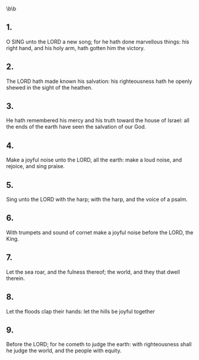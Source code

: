 \b\b
## 1.
O SING unto the LORD a new song; for he hath done marvellous things: his right hand, and his holy arm, hath gotten him the victory.
## 2.
The LORD hath made known his salvation: his righteousness hath he openly shewed in the sight of the heathen.
## 3.
He hath remembered his mercy and his truth toward the house of Israel: all the ends of the earth have seen the salvation of our God.
## 4.
Make a joyful noise unto the LORD, all the earth: make a loud noise, and rejoice, and sing praise.
## 5.
Sing unto the LORD with the harp; with the harp, and the voice of a psalm.
## 6.
With trumpets and sound of cornet make a joyful noise before the LORD, the King.
## 7.
Let the sea roar, and the fulness thereof; the world, and they that dwell therein.
## 8.
Let the floods clap their hands: let the hills be joyful together
## 9.
Before the LORD; for he cometh to judge the earth: with righteousness shall he judge the world, and the people with equity.
